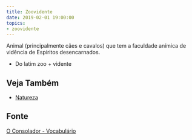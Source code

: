 ```yaml
---
title: Zoovidente
date: 2019-02-01 19:00:00
topics:
- zoovidente
---
```


Animal (principalmente cães e cavalos) que tem a faculdade anímica de vidência
de Espíritos desencarnados.
* Do latim zoo + vidente

## Veja Também
* [Natureza](../natureza)

## Fonte
[O Consolador - Vocabulário](http://www.oconsolador.com.br/linkfixo/vocabulario/principal.html)
